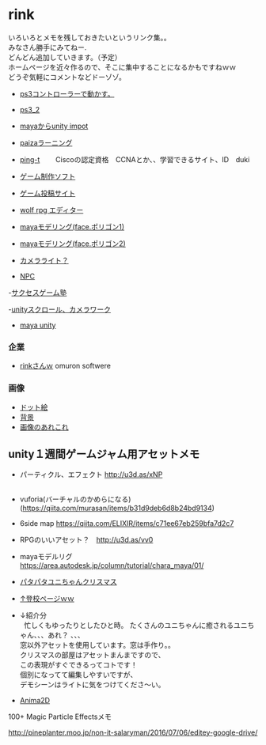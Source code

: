# rink
いろいろとメモを残しておきたいというリンク集。。  
みなさん勝手にみてねー.  
どんどん追加していきます。（予定）  
ホームページを近々作るので、そこに集中することになるかもですねｗｗ  
どうぞ気軽にコメントなどドーゾゾ。  

- [ps3コントローラーで動かす。](http://gametukurikata.com/program/ps3gamepad)
- [ps3_2](http://gametukurikata.com/category/fps)

- [mayaからunity impot](http://indiegame-japan.com/2016/04/13/post-131/)


- [paizaラーニング](https://paiza.jp/works)

- [ping-t](http://ping-t.com/)　　
Ciscoの認定資格　CCNAとか、、学習できるサイト、ID　duki


- [ゲーム制作ソフト](http://www.freem.ne.jp/contents/create/tool.html)

- [ゲーム投稿サイト](https://itch.io/games)

- [wolf rpg エディター](http://www.silversecond.com/WolfRPGEditor/)


- [mayaモデリング(face.ポリゴン1)](http://www.cg-ya.net/3dcg/3dmodeling_howto/3dcg-modeling-way/)
- [mayaモデリング(face.ポリゴン2)](https://www.youtube.com/watch?v=xzmg0grXHyE)
- [カメラライト？](http://thankstotoday.com/modeling-shadows/)

- [NPC](http://www6.plala.or.jp/mnagaku/paper/mps18.html)

-[サクセスゲーム塾](https://www.success-corp.co.jp/)
 
-[unityスクロール、カメラワーク](http://gomafrontier.com/unity/1010)

- [maya unity](https://youtu.be/0awywk4IqRU)
 
### 企業
- [rinkさんｗ](http://linx.jp/company/partner.html)
omuron softwere

### 画像
- [ドット絵](http://design.kayac.com/topics/2012/02/post-47.php)
- [背景](http://otarunet.com/it/webdesign/photoshop-photo-illustration/)
- [画像のあれこれ](http://photoshop-illustrator-meijinkai.info/photoshop-train/file-formats)

## unity１週間ゲームジャム用アセットメモ
 - パーティクル、エフェクト http://u3d.as/xNP
##
 - vuforia(バーチャルのかめらになる) (https://qiita.com/murasan/items/b31d9deb6d8b24bd9134)  
 
 - 6side map https://qiita.com/ELIXIR/items/c71ee67eb259bfa7d2c7  
 - RPGのいいアセット？　http://u3d.as/vv0
 - mayaモデルリグ　https://area.autodesk.jp/column/tutorial/chara_maya/01/
 
 - [パタパタユニちゃんクリスマス](https://raw.githubusercontent.com/175B005/rink/master/patapataunitychan.jpg.png)
 - [↑登校ページｗｗ](http://assetstore.info/eventandcontest/themechallenge/chiristmas/)
 - ↓紹介分  
   忙しくもゆったりとしたひと時。  たくさんのユニちゃんに癒されるユニちゃん、、、あれ？  、、、  
   窓以外アセットを使用しています。窓は手作り。。  
   クリスマスの部屋はアセットまんまですので、  
   この表現がすぐできるってコトです！  
   個別になってて編集しやすいですが、  
   デモシーンはライトに気をつけてくださ～い。  
   
 - [Anima2D](http://techblog.sega.jp/entry/2018/03/26/100000)
 
 100+ Magic Particle Effectsメモ
 
 http://pineplanter.moo.jp/non-it-salaryman/2016/07/06/editey-google-drive/
